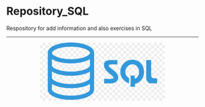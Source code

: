 # Repository_SQL
Respository for add information and also exercises in SQL

***
<p align="center">
    <img src="./Extras/logo-sql.jpg" width=65%>
</p>